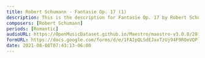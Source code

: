 ```yaml
---
title: Robert Schumann - Fantasie Op. 17 (1)
description: This is the description for Fantasie Op. 17 by Robert Schumann
composers: [Robert Schumann]
periods: [Romantic]
audioURL: https://OpenMusicDataset.github.io/Maestro/maestro-v3.0.0/2018/MIDI-Unprocessed_Recital9-11_MID--AUDIO_11_R1_2018_wav--5.midi
formURL: https://docs.google.com/forms/d/e/1FAIpQLSdEJaxTzUj94F9ROeVQPlKbZmXKGBzPMVt7ZbMXBeZEbW9kGg/viewform
date: 2021-08-08T07:43:13-06:00
---
```

